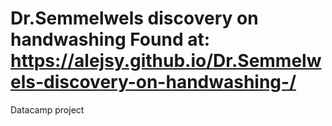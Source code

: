 # Dr.Semmelwels discovery on handwashing Found at: https://alejsy.github.io/Dr.Semmelwels-discovery-on-handwashing-/
 Datacamp project
